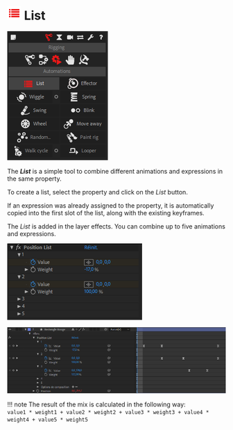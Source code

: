 # ![list Icon](img\duik-icons\automation\list-icon-r.png) List

![list panel](img\duik-screenshots\S-Rigging\S-Rigging-Automations\list.PNG)

The ***List*** is a simple tool to combine different animations and expressions in the same property.

To create a list, select the property and click on the *List* button.

If an expression was already assigned to the property, it is automatically copied into the first slot of the list, along with the existing keyframes.

The *List* is added in the layer effects. You can combine up to five animations and expressions.

![](img/duik-screenshots/S-Rigging/S-Rigging-Links&Constraints/list-effect.PNG)

![](img/duik-screenshots/S-Rigging/S-Rigging-Links&Constraints/list-timeline.PNG)

!!! note
    The result of the mix is calculated in the following way:  
    `value1 * weight1 + value2 * weight2 + value3 * weight3 + value4 * weight4 + value5 * weight5`
